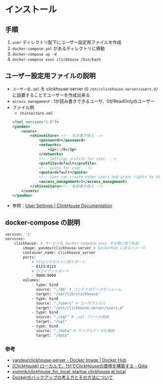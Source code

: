 # インストール

## 手順
1. `user` ディレクトリ配下にユーザー設定用ファイルを作成
1. `docker-compose.yml` があるディレクトリに移動
1. `docker-compose up -d` 
1. `docker-compose exec clickhouse /bin/bash` 

## ユーザー設定用ファイルの説明
- `ユーザー名.xml` を clickhouse-server の `/etc/clickhouse-server/users.d/` に設置することでユーザーを作成出来る
- `access_management` : 1が読み書きできるユーザ、0がReadOnlyのユーザー
- ファイル例
    - `shinseitaro.xml`
    ```xml
    <?xml version="1.0"?>
    <yandex>
        <users>
            <shinseitaro> <!-- 名前書き換え -->
                <password></password>
                <networks>
                    <ip>::/0</ip>
                </networks>
                <!-- Settings profile for user. -->
                <profile>default</profile>
                <!-- Quota for user. -->
                <quota>default</quota>
                <!-- User can create other users and grant rights to them. -->
                <access_management>1</access_management>
            </shinseitaro><!-- 名前書き換え -->
        </users>
    </yandex>
    ```
- 参照：[User Settings | ClickHouse Documentation](https://clickhouse.tech/docs/en/operations/settings/settings-users/#user-settings)

## docker-compose の説明

```dockerfile
version: '3'
services: 
    clickhouse: # サービス名 docker-compose exec する時に使う名前
        image: yandex/clickhouse-server # DockerHub にあるイメージ
        container_name: clickhouse_server 
        ports:
            # httpリクエストに使うポート
            - 8123:8123
            # クライアントポート
            - 9000:9000
        volumes: 
            - type: bind 
              source: "./db" # コンテナのデータボリューム
              target: "/var/lib/clickhouse"
            - type: bind 
              source: "./users" # ユーザファイル
              target: "/etc/clickhouse-server/users.d"
            - type: bind
              source: "./sql" # .sql ファイル格納
              target: "/sql"
            - type: bind
              source: "./data" # サンプルデータを格納
              target: "/data"

```

### 参考
- [yandex/clickhouse-server - Docker Image | Docker Hub](https://hub.docker.com/r/yandex/clickhouse-server/)
- [[ClickHouse] ローカルで、1分でClickHouseの環境を構築する - Qiita](https://qiita.com/xymmk/items/eeac2e9a34573006075d)
- [xymmk/clickhouse_for_local: startup clickhouse at local](https://github.com/xymmk/clickhouse_for_local)
- [Dockerのバックアップの考え方とその方法について](https://www.memotansu.jp/docker/489/)
